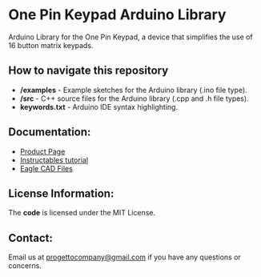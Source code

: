 # One Pin Keypad Arduino Library
Arduino Library for the One Pin Keypad, a device that simplifies the use of 16 button matrix keypads.
## How to navigate this repository
* **/examples** - Example sketches for the Arduino library (.ino file type).
* **/src** - C++ source files for the Arduino library (.cpp and .h file types).
* **keywords.txt** - Arduino IDE syntax highlighting.
## Documentation:
* [Product Page](https://www.tindie.com/)
* [Instructables tutorial](https://www.instructables.com/)
* [Eagle CAD Files](https://github.com/ProgettoCompany/One_Pin_Keypad_Eagle_Files)
## License Information:
The **code** is licensed under the MIT License.
## Contact:
Email us at progettocompany@gmail.com if you have any questions or concerns.

